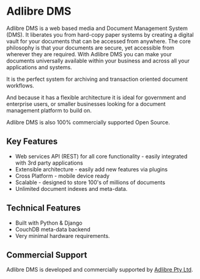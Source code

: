 # Adlibre DMS

Adlibre DMS is a web based media and Document Management System (DMS). 
It liberates you from hard-copy paper systems by creating a digital vault for your documents
that can be accessed from anywhere. The core philosophy is that your documents are secure, 
yet accessible from wherever they are required. 
With Adlibre DMS you can make your documents universally available within your business and across all your applications and systems.

It is the perfect system for archiving and transaction oriented document workflows.

And because it has a flexible architecture it is ideal for government and enterprise users, 
or smaller businesses looking for a document management platform to build on.

Adlibre DMS is also 100% commercially supported Open Source.

## Key Features

* Web services API (REST) for all core functionality - easily integrated with 3rd party applications
* Extensible architecture - easily add new features via plugins
* Cross Platform - mobile device ready
* Scalable - designed to store 100's of millions of documents
* Unlimited document indexes and meta-data. 

## Technical Features

* Built with Python & Django
* CouchDB meta-data backend
* Very minimal hardware requirements. 

## Commercial Support

Adlibre DMS is developed and commercially supported by [Adlibre Pty Ltd](www.adlibre.com.au).
